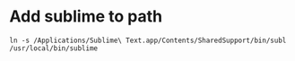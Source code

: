 # Add sublime to path

`ln -s /Applications/Sublime\ Text.app/Contents/SharedSupport/bin/subl /usr/local/bin/sublime`

